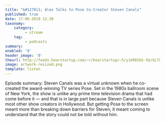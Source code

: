 ```yaml
---
title: "&#127911; Alex Talks to Pose Co-Creator Steven Canals"
published: true
date: 17-06-2019 12:30
taxonomy:
    category:
         - stream
    tag:
         - podcasts
summary:
enabled: '0'
header_image: '0'
theurl: http://feeds.hearstartup.com/~r/hearstartup/~5/yJeR65bS-5U/GLT8298138589.mp3
image: artwork-resized.png
template: listen
---
```

 
Episode summary: Steven Canals was a virtual unknown when he co-created the award-winning TV series Pose. Set in the 1980s ballroom scene of New York, the show is unlike any prime time television drama that had come before it — and that is in large part because Steven Canals is unlike most other show creators in Hollywood. But getting Pose to the screen meant more than breaking down barriers for Steven; it meant coming to understand that the story could not be told without him.

